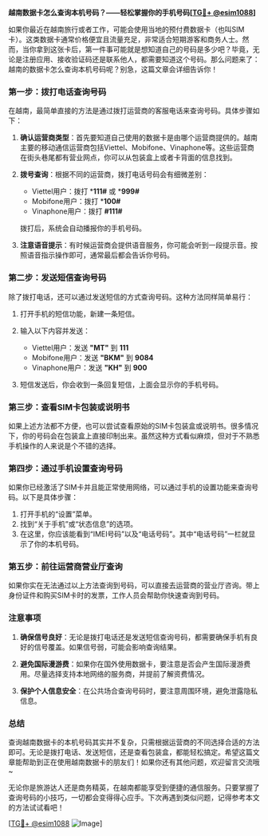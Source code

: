 **越南数据卡怎么查询本机号码？——轻松掌握你的手机号码[[TG💪+ @esim1088](https://t.me/s/esim1088)]**

如果你最近在越南旅行或者工作，可能会使用当地的预付费数据卡（也叫SIM卡）。这类数据卡通常价格便宜且流量充足，非常适合短期游客和商务人士。然而，当你拿到这张卡后，第一件事可能就是想知道自己的号码是多少吧？毕竟，无论是注册应用、接收验证码还是联系他人，都需要知道这个号码。那么问题来了：越南的数据卡怎么查询本机号码呢？别急，这篇文章会详细告诉你！

### **第一步：拨打电话查询号码**

在越南，最简单直接的方法是通过拨打运营商的客服电话来查询号码。具体步骤如下：

1. **确认运营商类型**：首先要知道自己使用的数据卡是由哪个运营商提供的。越南主要的移动通信运营商包括Viettel、Mobifone、Vinaphone等。这些运营商在街头巷尾都有营业网点，你可以从包装盒上或者卡背面的信息找到。

2. **拨号查询**：根据不同的运营商，拨打电话号码会有细微差别：
   - Viettel用户：拨打 ***111#** 或 ***999#**
   - Mobifone用户：拨打 ***100#**
   - Vinaphone用户：拨打 **#111#**
   
   拨打后，系统会自动播报你的手机号码。

3. **注意语音提示**：有时候运营商会提供语音服务，你可能会听到一段提示音。按照语音指示操作即可，通常最后都会告诉你号码。

### **第二步：发送短信查询号码**

除了拨打电话，还可以通过发送短信的方式查询号码。这种方法同样简单易行：

1. 打开手机的短信功能，新建一条短信。
2. 输入以下内容并发送：
   - Viettel用户：发送 **"MT"** 到 **111**
   - Mobifone用户：发送 **"BKM"** 到 **9084**
   - Vinaphone用户：发送 **"KH"** 到 **900**
   
3. 短信发送后，你会收到一条回复短信，上面会显示你的手机号码。

### **第三步：查看SIM卡包装或说明书**

如果上述方法都不方便，也可以尝试查看原始的SIM卡包装盒或说明书。很多情况下，你的号码会在包装盒上直接印制出来。虽然这种方式看似麻烦，但对于不熟悉手机操作的人来说是个不错的选择。

### **第四步：通过手机设置查询号码**

如果你已经激活了SIM卡并且能正常使用网络，可以通过手机的设置功能来查询号码。以下是具体步骤：

1. 打开手机的“设置”菜单。
2. 找到“关于手机”或“状态信息”的选项。
3. 在这里，你应该能看到“IMEI号码”以及“电话号码”。其中“电话号码”一栏就显示了你的本机号码。

### **第五步：前往运营商营业厅查询**

如果你实在无法通过以上方法查询到号码，可以直接去运营商的营业厅咨询。带上身份证件和购买SIM卡时的发票，工作人员会帮助你快速查询到号码。

### **注意事项**

1. **确保信号良好**：无论是拨打电话还是发送短信查询号码，都需要确保手机有良好的信号覆盖。如果信号弱，可能会影响查询结果。
   
2. **避免国际漫游费**：如果你在国外使用数据卡，要注意是否会产生国际漫游费用。尽量选择支持本地网络的服务商，并提前了解资费情况。

3. **保护个人信息安全**：在公共场合查询号码时，要注意周围环境，避免泄露隐私信息。

### **总结**

查询越南数据卡的本机号码其实并不复杂，只需根据运营商的不同选择合适的方法即可。无论是拨打电话、发送短信，还是查看包装盒，都能轻松搞定。希望这篇文章能帮助到正在使用越南数据卡的朋友们！如果你还有其他问题，欢迎留言交流哦~

无论你是旅游达人还是商务精英，在越南都能享受到便捷的通信服务。只要掌握了查询号码的小技巧，一切都会变得得心应手。下次再遇到类似问题，记得参考本文的方法试试看吧！

[[TG💪+ @esim1088](https://t.me/s/esim1088) ![Image](https://i.postimg.cc/4NQfJmqS/Snipaste-2025-05-13-00-14-12.png)]